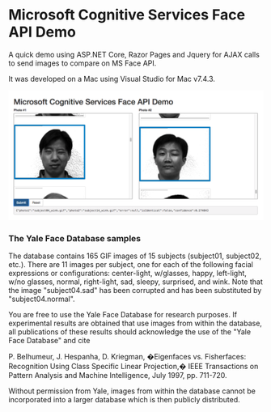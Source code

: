 ﻿# Microsoft Cognitive Services Face API Demo

A quick demo using ASP.NET Core, Razor Pages and Jquery for AJAX calls to send images to compare on MS Face API.

It was developed on a Mac using Visual Studio for Mac v7.4.3.

![Demo screenshot](demo.png)

### The Yale Face Database samples

The database contains 165 GIF images of 15 subjects (subject01, 
subject02, etc.).  There are 11 images per subject, one  for each 
of the following facial expressions or configurations: center-light, 
w/glasses, happy, left-light, w/no glasses, normal, right-light, 
sad, sleepy, surprised, and wink.  Note that the image "subject04.sad" 
has been corrupted and has been substituted by "subject04.normal".

You are free to use the Yale Face Database for research purposes. 
If experimental results are obtained that use images from within the
database, all publications of these results should acknowledge the use
of the "Yale Face Database" and cite 

P. Belhumeur, J. Hespanha, D. Kriegman, �Eigenfaces vs. Fisherfaces: Recognition Using Class Specific Linear Projection,� IEEE Transactions on Pattern Analysis and Machine Intelligence, July 1997, pp. 711-720.

Without permission from Yale, images
from within the database cannot be incorporated into a larger database
which is then publicly distributed.


